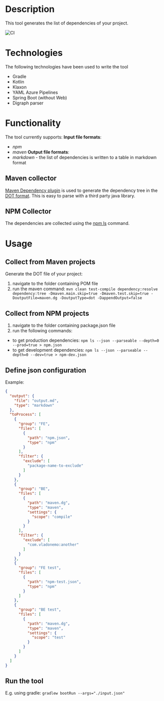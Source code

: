 # Description

This tool generates the list of dependencies of your project. 

![CI](https://github.com/vladonemo/dependency-list/workflows/CI/badge.svg)

# Technologies

The following technologies have been used to write the tool

- Gradle
- Kotlin
- Klaxon
- YAML Azure Pipelines
- Spring Boot (without Web)
- Digraph parser

# Functionality

The tool currently supports:
**Input file formats**:
- *npm*
- *maven*
  **Output file formats**:
- *markdown* - the list of dependencies is written to a table in markdown format

## Maven collector

[Maven Dependency plugin](https://maven.apache.org/plugins/maven-dependency-plugin/) is used to generate the dependency tree in the [DOT format](https://en.wikipedia.org/wiki/DOT_(graph_description_language)). This is easy to parse with a third party java library.

## NPM Collector

The dependencies are collected using the [npm ls](https://docs.npmjs.com/cli/ls.html) command.

# Usage

## Collect from Maven projects

Generate the DOT file of your project:
1. navigate to the folder containing POM file
2. run the maven command: `mvn clean test-compile dependency:resolve dependency:tree -Dmaven.main.skip=true -Dmaven.test.skip=true -DoutputFile=maven.dg -DoutputType=dot -DappendOutput=false`

## Collect from NPM projects

1. navigate to the folder containing package.json file
2. run the following commands:
  - to get production dependencies: `npm ls --json --parseable --depth=0 --prod=true > npm.json`
  - to get development dependencies: `npm ls --json --parseable --depth=0 --dev=true > npm-dev.json`


## Define json configuration

Example:
```json
{
  "output": {
    "file": "output.md",
    "type": "markdown"
  },
  "toProcess": [
    {
      "group": "FE",
      "files": [
        {
          "path": "npm.json",
          "type": "npm"
        }
      ],
      "filter": {
        "exclude": [
          "package-name-to-exclude"
        ]
      }
    },
    {
      "group": "BE",
      "files": [
        {
          "path": "maven.dg",
          "type": "maven",
          "settings": {
            "scope": "compile"
          }
        }
      ],
      "filter": {
        "exclude": [
          "com.vladonemo:another"
        ]
      }
    },
    {
      "group": "FE test",
      "files": [
        {
          "path": "npm-test.json",
          "type": "npm"
        }
      ]
    },
    {
      "group": "BE test",
      "files": [
        {
          "path": "maven.dg",
          "type": "maven",
          "settings": {
            "scope": "test"
          }
        }
      ]
    }
  ]
}

```
 
## Run the tool

E.g. using gradle:
`gradlew bootRun --args="./input.json"`
